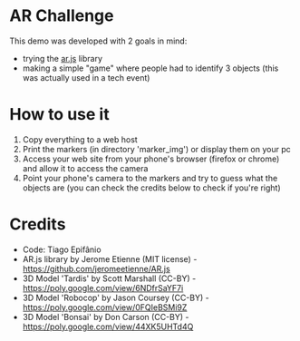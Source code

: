 # AR Challenge

This demo was developed with 2 goals in mind:

* trying the [ar.js](https://github.com/jeromeetienne/AR.js) library
* making a simple "game" where people had to identify 3 objects (this was actually used in a tech event)

# How to use it

1. Copy everything to a web host
2. Print the markers (in directory 'marker_img') or display them on your pc 
3. Access your web site from your phone's browser (firefox or chrome) and allow it to access the camera
4. Point your phone's camera to the markers and try to guess what the objects are (you can check the credits below to check if you're right)

# Credits

* Code: Tiago Epifânio
* AR.js library by Jerome Etienne (MIT license) - https://github.com/jeromeetienne/AR.js 
* 3D Model 'Tardis' by Scott Marshall (CC-BY) - https://poly.google.com/view/6NDfrSaYF7i
* 3D Model 'Robocop' by Jason Coursey (CC-BY) - https://poly.google.com/view/0FQIeBSMi9Z
* 3D Model 'Bonsai' by Don Carson (CC-BY) - https://poly.google.com/view/44XK5UHTd4Q
